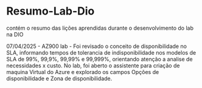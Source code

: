 # Resumo-Lab-Dio
contém o resumo das lições aprendidas durante o desenvolvimento do lab na DIO

07/04/2025 - AZ900 lab - Foi revisado o conceito de disponibilidade no SLA, informando tempos de tolerancia de indisponibilidade nos modelos de SLA de 99%, 99,9%, 99,99% e 99,999%, orientando atenção a analise de necessidades x custo. No lab, foi aberto o assistente para criação de maquina Virtual do Azure e explorado os campos Opções de disponibilidade e Zona de disponibilidade.
